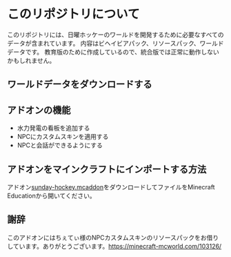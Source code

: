 # このリポジトリについて
このリポジトリには、日曜ホッケーのワールドを開発するために必要なすべてのデータが含まれています。
内容はビヘイビアパック、リソースパック、ワールドデータです。
教育版のために作成しているので、統合版では正常に動作しないかもしれません。

## ワールドデータをダウンロードする

## アドオンの機能
<ul>
  <li>水力発電の看板を追加する</li>
  <li>NPCにカスタムスキンを適用する</li>
  <li>NPCと会話ができるようにする</li>
</ul>

## アドオンをマインクラフトにインポートする方法

アドオン[sunday-hockey.mcaddon](https://github.com/sunday-hockey/Minecraft-Cup2025/blob/main/sunday-hockey.mcaddon)をダウンロードしてファイルをMinecraft Educationから開いてください。

## 謝辞
このアドオンにはちぇてぃ様のNPCカスタムスキンのリソースパックをお借りしています。ありがとうございます。https://minecraft-mcworld.com/103126/ 
